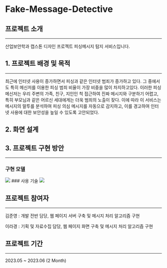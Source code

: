# Fake-Message-Detective


## 프로젝트 소개
---
산업보안학과 캡스톤 디자인 프로젝트 피싱메시지 탐지 서비스입니다.


## 1. 프로젝트 배경 및 목적
---
최근에 인터넷 사용이 증가하면서 피싱과 같은 인터넷 범죄가 증가하고 있다. 그 중에서도 특히 메신저를 이용한 피싱 범죄 비율이 가장 비중을 많이 차지하고있다. 이러한 피싱 메신저는 우리 주변의 가족, 친구, 지인인 척 접근하여 진짜 메시지와 구분하기 어렵고, 특히 부모님과 같은 어르신 세대에게는 더욱 범죄의 노출이 잦다. 이에 따라 이 서비스는 메시지의 말투를 분석하여 피싱 의심 메시지를 자동으로 감지하고, 이를 경고하여 인터넷 사용에 대한 보안성을 높일 수 있도록 고안되었다. 


## 2. 화면 설계


## 3. 프로젝트 구현 방안
---
### 구현 모델
<img src="https://user-images.githubusercontent.com/40304565/235835177-6fdb325e-471e-4123-b03e-22e34e427541.png" />
### 사용 기술
<img src="https://user-images.githubusercontent.com/40304565/235835340-1a064a03-d590-4da9-9ad9-d449074b58c7.png" />


## 프로젝트 참여자
---
김준영 : 개발 전반 담당, 웹 페이지 서버 구축 및 메시지 처리 알고리즘 구현 


이라경 : 기획 및 자료수집 담당, 웹 페이지 화면 구축 및 메시지 처리 알고리즘 구현 


## 프로젝트 기간
---
2023.05 ~ 2023.06 (2 Month)
